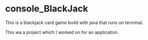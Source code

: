 # console_BlackJack

This is a blackjack card game build with java that runs on terminal.

This wa a project which I worked on for an application.
